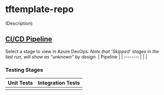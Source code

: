 # tftemplate-repo
(Description)
## [CI/CD Pipeline](link_to_pipeline)
Select a stage to view in Azure DevOps. *Note that 'Skipped' stages in the last run, will show as "unknown" by design.*
| Pipeline |
| :------: |
|          |
### Testing Stages
| Unit Tests | Integration Tests |
| :--------: | :---------------: |
|            |                   |